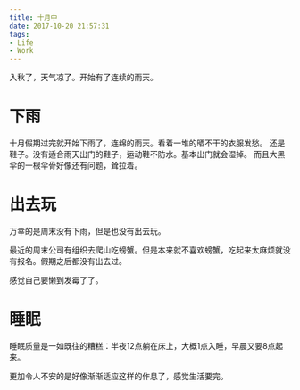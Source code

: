 ```yaml
---
title: 十月中
date: 2017-10-20 21:57:31
tags:
- Life
- Work
---
```

入秋了，天气凉了。开始有了连续的雨天。
<!--more-->
# 下雨
十月假期过完就开始下雨了，连绵的雨天。看着一堆的晒不干的衣服发愁。
还是鞋子。没有适合雨天出门的鞋子，运动鞋不防水。基本出门就会湿掉。
而且大黑伞的一根伞骨好像还有问题，耸拉着。

# 出去玩
万幸的是周末没有下雨，但是也没有出去玩。

最近的周末公司有组织去爬山吃螃蟹。但是本来就不喜欢螃蟹，吃起来太麻烦就没有报名。假期之后都没有出去过。

感觉自己要懒到发霉了了。

# 睡眠
睡眠质量是一如既往的糟糕：半夜12点躺在床上，大概1点入睡，早晨又要8点起来。

更加令人不安的是好像渐渐适应这样的作息了，感觉生活要完。